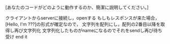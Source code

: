 [あなたのコードがどのように動作するのか、簡潔に説明してください。]

クライアントからserverに接続し，openする
もしもレスポンスが来た場合，[Hello, I'm ???]の形式が確定なので，
文字列を配列にし，配列の2番目以降を取得し再び文字列化
文字列化したものがnameになるのでそれをsendし再び待ち受け end it